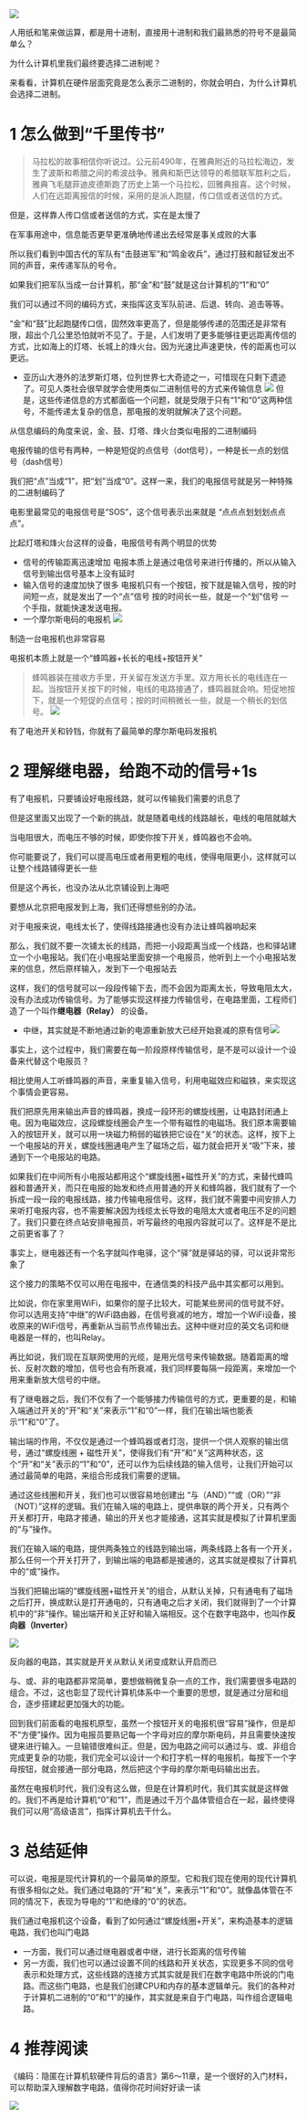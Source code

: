 ![](https://ask.qcloudimg.com/http-save/1752328/jfhxac13bw.png)

人用纸和笔来做运算，都是用十进制，直接用十进制和我们最熟悉的符号不是最简单么？

为什么计算机里我们最终要选择二进制呢？

来看看，计算机在硬件层面究竟是怎么表示二进制的，你就会明白，为什么计算机会选择二进制。

# 1 怎么做到“千里传书”

> 马拉松的故事相信你听说过。公元前490年，在雅典附近的马拉松海边，发生了波斯和希腊之间的希波战争。雅典和斯巴达领导的希腊联军胜利之后，雅典飞毛腿菲迪皮德斯跑了历史上第一个马拉松，回雅典报喜。这个时候，人们在远距离报信的时候，采用的是派人跑腿，传口信或者送信的方式。

但是，这样靠人传口信或者送信的方式，实在是太慢了

在军事用途中，信息能否更早更准确地传递出去经常是事关成败的大事

所以我们看到中国古代的军队有“击鼓进军”和“鸣金收兵”，通过打鼓和敲钲发出不同的声音，来传递军队的号令。

如果我们把军队当成一台计算机，那“金”和“鼓”就是这台计算机的“1”和“0”

我们可以通过不同的编码方式，来指挥这支军队前进、后退、转向、追击等等。

“金”和“鼓”比起跑腿传口信，固然效率更高了，但是能够传递的范围还是非常有限，超出个几公里恐怕就听不见了。于是，人们发明了更多能够往更远距离传信的方式，比如海上的灯塔、长城上的烽火台。因为光速比声速更快，传的距离也可以更远。

- 亚历山大港外的法罗斯灯塔，位列世界七大奇迹之一，可惜现在只剩下遗迹了。可见人类社会很早就学会使用类似二进制信号的方式来传输信息
![](https://ask.qcloudimg.com/http-save/1752328/zmmgt39vdy.png)
但是，这些传递信息的方式都面临一个问题，就是受限于只有“1”和“0”这两种信号，不能传递太复杂的信息，那电报的发明就解决了这个问题。

从信息编码的角度来说，金、鼓、灯塔、烽火台类似电报的二进制编码

电报传输的信号有两种，一种是短促的点信号（dot信号），一种是长一点的划信号（dash信号）

我们把“点”当成“1”，把“划”当成“0”。这样一来，我们的电报信号就是另一种特殊的二进制编码了

电影里最常见的电报信号是“SOS”，这个信号表示出来就是 “点点点划划划点点点”。

比起灯塔和烽火台这样的设备，电报信号有两个明显的优势

- 信号的传输距离迅速增加
电报本质上是通过电信号来进行传播的，所以从输入信号到输出信号基本上没有延时
- 输入信号的速度加快了很多
电报机只有一个按钮，按下就是输入信号，按的时间短一点，就是发出了一个“点”信号
按的时间长一些，就是一个“划”信号
一个手指，就能快速发送电报。
- 一个摩尔斯电码的电报机
![](https://ask.qcloudimg.com/http-save/1752328/csg7idsg3y.png)

制造一台电报机也非常容易

电报机本质上就是一个“蜂鸣器+长长的电线+按钮开关”

> 蜂鸣器装在接收方手里，开关留在发送方手里。双方用长长的电线连在一起。当按钮开关按下的时候，电线的电路接通了，蜂鸣器就会响。短促地按下，就是一个短促的点信号；按的时间稍微长一些，就是一个稍长的划信号。
> ![](https://ask.qcloudimg.com/http-save/1752328/s8yfwfci8l.png)

有了电池开关和铃铛，你就有了最简单的摩尔斯电码发报机

# 2 理解继电器，给跑不动的信号+1s

有了电报机，只要铺设好电报线路，就可以传输我们需要的讯息了

但是这里面又出现了一个新的挑战，就是随着电线的线路越长，电线的电阻就越大

当电阻很大，而电压不够的时候，即使你按下开关，蜂鸣器也不会响。

你可能要说了，我们可以提高电压或者用更粗的电线，使得电阻更小，这样就可以让整个线路铺得更长一些

但是这个再长，也没办法从北京铺设到上海吧

要想从北京把电报发到上海，我们还得想些别的办法。

对于电报来说，电线太长了，使得线路接通也没有办法让蜂鸣器响起来

那么，我们就不要一次铺太长的线路，而把一小段距离当成一个线路，也和驿站建立一个小电报站。我们在小电报站里面安排一个电报员，他听到上一个小电报站发来的信息，然后原样输入，发到下一个电报站去

这样，我们的信号就可以一段段传输下去，而不会因为距离太长，导致电阻太大，没有办法成功传输信号。为了能够实现这样接力传输信号，在电路里面，工程师们造了一个叫作**继电器（Relay）** 的设备。

- 中继，其实就是不断地通过新的电源重新放大已经开始衰减的原有信号![](https://ask.qcloudimg.com/http-save/1752328/s4uucnv1z8.png)

事实上，这个过程中，我们需要在每一阶段原样传输信号，是不是可以设计一个设备来代替这个电报员？

相比使用人工听蜂鸣器的声音，来重复输入信号，利用电磁效应和磁铁，来实现这个事情会更容易。

我们把原先用来输出声音的蜂鸣器，换成一段环形的螺旋线圈，让电路封闭通上电。因为电磁效应，这段螺旋线圈会产生一个带有磁性的电磁场。我们原本需要输入的按钮开关，就可以用一块磁力稍弱的磁铁把它设在“关”的状态。这样，按下上一个电报站的开关，螺旋线圈通电产生了磁场之后，磁力就会把开关“吸”下来，接通到下一个电报站的电路。

如果我们在中间所有小电报站都用这个“螺旋线圈+磁性开关”的方式，来替代蜂鸣器和普通开关，而只在电报的始发和终点用普通的开关和蜂鸣器，我们就有了一个拆成一段一段的电报线路，接力传输电报信号。这样，我们就不需要中间安排人力来听打电报内容，也不需要解决因为线缆太长导致的电阻太大或者电压不足的问题了。我们只要在终点站安排电报员，听写最终的电报内容就可以了。这样是不是比之前更省事了？

事实上，继电器还有一个名字就叫作电驿，这个“驿”就是驿站的驿，可以说非常形象了

这个接力的策略不仅可以用在电报中，在通信类的科技产品中其实都可以用到。

比如说，你在家里用WiFi，如果你的屋子比较大，可能某些房间的信号就不好。你可以选用支持“中继”的WiFi路由器，在信号衰减的地方，增加一个WiFi设备，接收原来的WiFi信号，再重新从当前节点传输出去。这种中继对应的英文名词和继电器是一样的，也叫Relay。

再比如说，我们现在互联网使用的光缆，是用光信号来传输数据。随着距离的增长、反射次数的增加，信号也会有所衰减，我们同样要每隔一段距离，来增加一个用来重新放大信号的中继。

有了继电器之后，我们不仅有了一个能够接力传输信号的方式，更重要的是，和输入端通过开关的“开”和“关”来表示“1”和“0”一样，我们在输出端也能表示“1”和“0”了。

输出端的作用，不仅仅是通过一个蜂鸣器或者灯泡，提供一个供人观察的输出信号，通过“螺旋线圈 + 磁性开关”，使得我们有“开”和“关”这两种状态，这个“开”和“关”表示的“1”和“0”，还可以作为后续线路的输入信号，让我们开始可以通过最简单的电路，来组合形成我们需要的逻辑。

通过这些线圈和开关，我们也可以很容易地创建出 “与（AND）”“或（OR）”“非（NOT）”这样的逻辑。我们在输入端的电路上，提供串联的两个开关，只有两个开关都打开，电路才接通，输出的开关也才能接通，这其实就是模拟了计算机里面的“与”操作。

我们在输入端的电路，提供两条独立的线路到输出端，两条线路上各有一个开关，那么任何一个开关打开了，到输出端的电路都是接通的，这其实就是模拟了计算机中的“或”操作。

当我们把输出端的“螺旋线圈+磁性开关”的组合，从默认关掉，只有通电有了磁场之后打开，换成默认是打开通电的，只有通电之后才关闭，我们就得到了一个计算机中的“非”操作。输出端开和关正好和输入端相反。这个在数字电路中，也叫作**反向器（Inverter）**

![](https://ask.qcloudimg.com/http-save/1752328/z3c8dedjuj.png)

反向器的电路，其实就是开关从默认关闭变成默认开启而已

与、或、非的电路都非常简单，要想做稍微复杂一点的工作，我们需要很多电路的组合。不过，这也彰显了现代计算机体系中一个重要的思想，就是通过分层和组合，逐步搭建起更加强大的功能。

回到我们前面看的电报机原型，虽然一个按钮开关的电报机很“容易”操作，但是却不“方便”操作。因为电报员要熟记每一个字母对应的摩尔斯电码，并且需要快速按键来进行输入。一旦输错很难纠正。但是，因为电路之间可以通过与、或、非组合完成更复杂的功能，我们完全可以设计一个和打字机一样的电报机，每按下一个字母按钮，就会接通一部分电路，然后把这个字母的摩尔斯电码输出出去。

虽然在电报机时代，我们没有这么做，但是在计算机时代，我们其实就是这样做的。我们不再是给计算机“0”和“1”，而是通过千万个晶体管组合在一起，最终使得我们可以用“高级语言”，指挥计算机去干什么。

# 3 总结延伸

可以说，电报是现代计算机的一个最简单的原型。它和我们现在使用的现代计算机有很多相似之处。我们通过电路的“开”和“关”，来表示“1”和“0”。就像晶体管在不同的情况下，表现为导电的“1”和绝缘的“0”的状态。

我们通过电报机这个设备，看到了如何通过“螺旋线圈+开关”，来构造基本的逻辑电路，我们也叫门电路

- 一方面，我们可以通过继电器或者中继，进行长距离的信号传输
- 另一方面，我们也可以通过设置不同的线路和开关状态，实现更多不同的信号表示和处理方式，这些线路的连接方式其实就是我们在数字电路中所说的门电路。而这些门电路，也是我们创建CPU和内存的基本逻辑单元。我们的各种对于计算机二进制的“0”和“1”的操作，其实就是来自于门电路，叫作组合逻辑电路。

# 4 推荐阅读

《编码：隐匿在计算机软硬件背后的语言》第6～11章，是一个很好的入门材料，可以帮助深入理解数字电路，值得你花时间好好读一读

![](https://ask.qcloudimg.com/http-save/1752328/vd7igp0ezh.png)